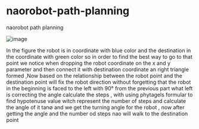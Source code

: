 # naorobot-path-planning
naorobot path planning

![image](https://user-images.githubusercontent.com/73589635/183874745-68076194-3feb-45fa-8947-d516e2105b4d.png)

In the figure the robot is in coordinate with blue color and the destination in
the coordinate with green color so in order to find the best way to go to that point
we notice when dropping the robot coordinate on the x and y parameter and then
connect it with destination coordinate an right triangle formed ,Now based on the
relationship between the robot point and the destination point will fix the robot
direction without forgetting that the robot in the beginning is faced to the left with
90° from the previous part what left is correcting the angle calculate the steps , with
using phytagels formular 
to find hypotenuse value witch represent
the number of steps and calculate the angle of it tan∅
and we get the turning angle for the robot , now after getting the angle and the number od
steps nao will walk to the destination point
